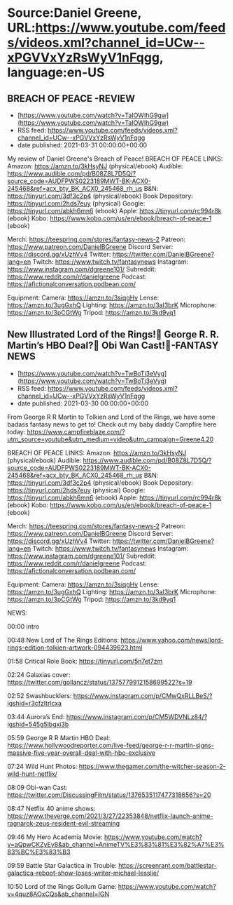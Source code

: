 # Source:Daniel Greene, URL:https://www.youtube.com/feeds/videos.xml?channel_id=UCw--xPGVVxYzRsWyV1nFqgg, language:en-US

## BREACH OF PEACE -REVIEW
 - [https://www.youtube.com/watch?v=TaIOWIhG9gw](https://www.youtube.com/watch?v=TaIOWIhG9gw)
 - RSS feed: https://www.youtube.com/feeds/videos.xml?channel_id=UCw--xPGVVxYzRsWyV1nFqgg
 - date published: 2021-03-31 00:00:00+00:00

My review of Daniel Greene's Breach of Peace!
BREACH OF PEACE LINKS: 
Amazon: https://amzn.to/3kHsyNJ (physical/ebook)
Audible: https://www.audible.com/pd/B08Z8L7D5Q/?source_code=AUDFPWS0223189MWT-BK-ACX0-245468&ref=acx_bty_BK_ACX0_245468_rh_us
B&N: https://tinyurl.com/3df3c2p4 (physical/ebook)
Book Depository: https://tinyurl.com/2hds7euy (physical)
Google: https://tinyurl.com/abkh6mn6 (ebook)
Apple: https://tinyurl.com/rc994r8k (ebook)
Kobo: https://www.kobo.com/us/en/ebook/breach-of-peace-1 (ebook)

Merch: https://teespring.com/stores/fantasy-news-2
Patreon: https://www.patreon.com/DanielBGreene
Discord Server: https://discord.gg/xUzhVv4
Twitter: https://twitter.com/DanielBGreene?lang=en
Twitch: https://www.twitch.tv/fantasynews
Instagram: https://www.instagram.com/dgreene101/
Subreddit: https://www.reddit.com/r/danielgreene 
Podcast: https://afictionalconversation.podbean.com/

Equipment: 
Camera: https://amzn.to/3siqgHv 
Lense: https://amzn.to/3ugGxhQ 
Lighting: https://amzn.to/3aI3brK 
Microphone: https://amzn.to/3pCGtWg 
Tripod: https://amzn.to/3kd9yq1

## New Illustrated Lord of the Rings!📖 George R. R. Martin’s HBO Deal?🚨 Obi Wan Cast!🎥-FANTASY NEWS
 - [https://www.youtube.com/watch?v=TwBoTi3eVyg](https://www.youtube.com/watch?v=TwBoTi3eVyg)
 - RSS feed: https://www.youtube.com/feeds/videos.xml?channel_id=UCw--xPGVVxYzRsWyV1nFqgg
 - date published: 2021-03-30 00:00:00+00:00

From George R R Martin to Tolkien and Lord of the Rings, we have some badass fantasy news to get to! 
Check out my baby daddy Campfire here today: https://www.campfireblaze.com/?utm_source=youtube&utm_medium=video&utm_campaign=Greene4.20

BREACH OF PEACE LINKS: 
Amazon: https://amzn.to/3kHsyNJ (physical/ebook)
Audible: https://www.audible.com/pd/B08Z8L7D5Q/?source_code=AUDFPWS0223189MWT-BK-ACX0-245468&ref=acx_bty_BK_ACX0_245468_rh_us
B&N: https://tinyurl.com/3df3c2p4 (physical/ebook)
Book Depository: https://tinyurl.com/2hds7euy (physical)
Google: https://tinyurl.com/abkh6mn6 (ebook)
Apple: https://tinyurl.com/rc994r8k (ebook)
Kobo: https://www.kobo.com/us/en/ebook/breach-of-peace-1 (ebook)

Merch: https://teespring.com/stores/fantasy-news-2
Patreon: https://www.patreon.com/DanielBGreene
Discord Server: https://discord.gg/xUzhVv4
Twitter: https://twitter.com/DanielBGreene?lang=en
Twitch: https://www.twitch.tv/fantasynews
Instagram: https://www.instagram.com/dgreene101/
Subreddit: https://www.reddit.com/r/danielgreene 
Podcast: https://afictionalconversation.podbean.com/

Equipment: 
Camera: https://amzn.to/3siqgHv 
Lense: https://amzn.to/3ugGxhQ 
Lighting: https://amzn.to/3aI3brK 
Microphone: https://amzn.to/3pCGtWg 
Tripod: https://amzn.to/3kd9yq1 

NEWS:

00:00 intro

00:48 New Lord of The Rings Editions: https://www.yahoo.com/news/lord-rings-edition-tolkien-artwork-094439623.html 

01:58 Critical Role Book: https://tinyurl.com/5n7et7zm 

02:24 Galaxias cover: https://twitter.com/gollancz/status/1375779912158699522?s=19 

02:52 Swashbucklers: https://www.instagram.com/p/CMwQxRLLBeS/?igshid=r3cfzltrlcxa  

03:44 Aurora’s End: https://www.instagram.com/p/CM5WDVNLz84/?igshid=545g5lbgxi3b  

05:59 George R R Martin HBO Deal: https://www.hollywoodreporter.com/live-feed/george-r-r-martin-signs-massive-five-year-overall-deal-with-hbo-exclusive 

07:24 Wild Hunt Photos: https://www.thegamer.com/the-witcher-season-2-wild-hunt-netflix/ 

08:09 Obi-wan Cast: https://twitter.com/DiscussingFilm/status/1376535117477318656?s=20 

08:47 Netflix 40 anime shows: https://www.theverge.com/2021/3/27/22353848/netflix-launch-anime-ragnarok-zeus-resident-evil-streaming 

09:46 My Hero Academia Movie: https://www.youtube.com/watch?v=aQpwCKZyEy8&ab_channel=AnimeTV%E3%83%81%E3%82%A7%E3%83%BC%E3%83%B3 

09:59 Battle Star Galactica in Trouble: https://screenrant.com/battlestar-galactica-reboot-show-loses-writer-michael-lesslie/ 

10:50 Lord of the Rings Gollum Game: https://www.youtube.com/watch?v=4quz8AOxCQs&ab_channel=IGN

